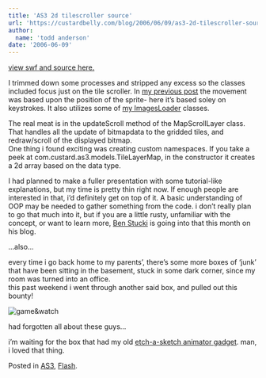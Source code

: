 ```yaml
---
title: 'AS3 2d tilescroller source'
url: 'https://custardbelly.com/blog/2006/06/09/as3-2d-tilescroller-source/'
author:
  name: 'todd anderson'
date: '2006-06-09'
---
```


[view swf and source here.](http://www.custardbelly.com/downloads/as3/TileScroller/index.html)

I trimmed down some processes and stripped any excess so the classes included focus just on the tile scroller. In [my previous post](https://custardbelly.com/blog/?p=47) the movement was based upon the position of the sprite- here it’s based soley on keystrokes. It also utilizes some of [my ImagesLoader](https://custardbelly.com/blog/?p=43) classes. 

The real meat is in the updateScroll method of the MapScrollLayer class. That handles all the update of bitmapdata to the gridded tiles, and redraw/scroll of the displayed bitmap.  
One thing i found exciting was creating custom namespaces. If you take a peek at com.custard.as3.models.TileLayerMap, in the constructor it creates a 2d array based on the data type.

I had planned to make a fuller presentation with some tutorial-like explanations, but my time is pretty thin right now. If enough people are interested in that, i’d definitely get on top of it. A basic understanding of OOP may be needed to gather something from the code. i don’t really plan to go that much into it, but if you are a little rusty, unfamiliar with the concept, or want to learn more, [Ben Stucki](http://blog.benstucki.net/) is going into that this month on his blog.

…also…

every time i go back home to my parents’, there’s some more boxes of ‘junk’ that have been sitting in the basement, stuck in some dark corner, since my room was turned into an office.  
this past weekend i went through another said box, and pulled out this bounty!

![game&watch](https://custardbelly.com/blog/images/gamewatch.gif)

had forgotten all about these guys…

i’m waiting for the box that had my old [etch-a-sketch animator gadget](http://en.wikipedia.org/wiki/Image:Etch-A-Sketch_Animator.jpg). man, i loved that thing.

Posted in [AS3](https://custardbelly.com/blog/category/as3/), [Flash](https://custardbelly.com/blog/category/flash/).
